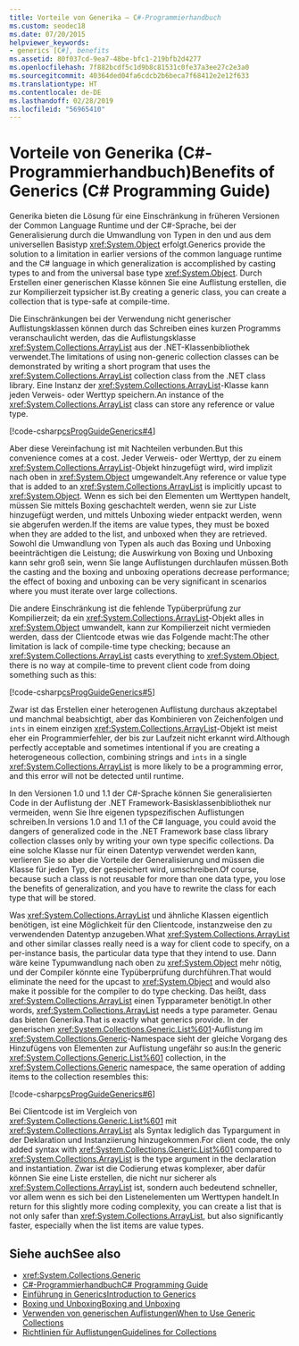 ```yaml
---
title: Vorteile von Generika – C#-Programmierhandbuch
ms.custom: seodec18
ms.date: 07/20/2015
helpviewer_keywords:
- generics [C#], benefits
ms.assetid: 80f037cd-9ea7-48be-bfc1-219bfb2d4277
ms.openlocfilehash: 7f882bcdf5c1d9b8c81531c0fe37a3ee27c2e3a0
ms.sourcegitcommit: 40364ded04fa6cdcb2b6beca7f68412e2e12f633
ms.translationtype: HT
ms.contentlocale: de-DE
ms.lasthandoff: 02/28/2019
ms.locfileid: "56965410"
---
```

# <a name="benefits-of-generics-c-programming-guide"></a><span data-ttu-id="dc5fe-102">Vorteile von Generika (C#-Programmierhandbuch)</span><span class="sxs-lookup"><span data-stu-id="dc5fe-102">Benefits of Generics (C# Programming Guide)</span></span>
<span data-ttu-id="dc5fe-103">Generika bieten die Lösung für eine Einschränkung in früheren Versionen der Common Language Runtime und der C#-Sprache, bei der Generalisierung durch die Umwandlung von Typen in den und aus dem universellen Basistyp <xref:System.Object> erfolgt.</span><span class="sxs-lookup"><span data-stu-id="dc5fe-103">Generics provide the solution to a limitation in earlier versions of the common language runtime and the C# language in which generalization is accomplished by casting types to and from the universal base type <xref:System.Object>.</span></span> <span data-ttu-id="dc5fe-104">Durch Erstellen einer generischen Klasse können Sie eine Auflistung erstellen, die zur Kompilierzeit typsicher ist.</span><span class="sxs-lookup"><span data-stu-id="dc5fe-104">By creating a generic class, you can create a collection that is type-safe at compile-time.</span></span>  
  
 <span data-ttu-id="dc5fe-105">Die Einschränkungen bei der Verwendung nicht generischer Auflistungsklassen können durch das Schreiben eines kurzen Programms veranschaulicht werden, das die Auflistungsklasse <xref:System.Collections.ArrayList> aus der .NET-Klassenbibliothek verwendet.</span><span class="sxs-lookup"><span data-stu-id="dc5fe-105">The limitations of using non-generic collection classes can be demonstrated by writing a short program that uses the <xref:System.Collections.ArrayList> collection class from the .NET class library.</span></span> <span data-ttu-id="dc5fe-106">Eine Instanz der <xref:System.Collections.ArrayList>-Klasse kann jeden Verweis- oder Werttyp speichern.</span><span class="sxs-lookup"><span data-stu-id="dc5fe-106">An instance of the <xref:System.Collections.ArrayList> class can store any reference or value type.</span></span>  
  
 [!code-csharp[csProgGuideGenerics#4](~/samples/snippets/csharp/VS_Snippets_VBCSharp/csProgGuideGenerics/CS/Generics.cs#4)]  
  
 <span data-ttu-id="dc5fe-107">Aber diese Vereinfachung ist mit Nachteilen verbunden.</span><span class="sxs-lookup"><span data-stu-id="dc5fe-107">But this convenience comes at a cost.</span></span> <span data-ttu-id="dc5fe-108">Jeder Verweis- oder Werttyp, der zu einem <xref:System.Collections.ArrayList>-Objekt hinzugefügt wird, wird implizit nach oben in <xref:System.Object> umgewandelt.</span><span class="sxs-lookup"><span data-stu-id="dc5fe-108">Any reference or value type that is added to an <xref:System.Collections.ArrayList> is implicitly upcast to <xref:System.Object>.</span></span> <span data-ttu-id="dc5fe-109">Wenn es sich bei den Elementen um Werttypen handelt, müssen Sie mittels Boxing geschachtelt werden, wenn sie zur Liste hinzugefügt werden, und mittels Unboxing wieder entpackt werden, wenn sie abgerufen werden.</span><span class="sxs-lookup"><span data-stu-id="dc5fe-109">If the items are value types, they must be boxed when they are added to the list, and unboxed when they are retrieved.</span></span> <span data-ttu-id="dc5fe-110">Sowohl die Umwandlung von Typen als auch das Boxing und Unboxing beeinträchtigen die Leistung; die Auswirkung von Boxing und Unboxing kann sehr groß sein, wenn Sie lange Auflistungen durchlaufen müssen.</span><span class="sxs-lookup"><span data-stu-id="dc5fe-110">Both the casting and the boxing and unboxing operations decrease performance; the effect of boxing and unboxing can be very significant in scenarios where you must iterate over large collections.</span></span>  
  
 <span data-ttu-id="dc5fe-111">Die andere Einschränkung ist die fehlende Typüberprüfung zur Kompilierzeit; da ein <xref:System.Collections.ArrayList>-Objekt alles in <xref:System.Object> umwandelt, kann zur Kompilierzeit nicht vermieden werden, dass der Clientcode etwas wie das Folgende macht:</span><span class="sxs-lookup"><span data-stu-id="dc5fe-111">The other limitation is lack of compile-time type checking; because an <xref:System.Collections.ArrayList> casts everything to <xref:System.Object>, there is no way at compile-time to prevent client code from doing something such as this:</span></span>  
  
 [!code-csharp[csProgGuideGenerics#5](~/samples/snippets/csharp/VS_Snippets_VBCSharp/csProgGuideGenerics/CS/Generics.cs#5)]  
  
 <span data-ttu-id="dc5fe-112">Zwar ist das Erstellen einer heterogenen Auflistung durchaus akzeptabel und manchmal beabsichtigt, aber das Kombinieren von Zeichenfolgen und `ints` in einem einzigen <xref:System.Collections.ArrayList>-Objekt ist meist eher ein Programmierfehler, der bis zur Laufzeit nicht erkannt wird.</span><span class="sxs-lookup"><span data-stu-id="dc5fe-112">Although perfectly acceptable and sometimes intentional if you are creating a heterogeneous collection, combining strings and `ints` in a single <xref:System.Collections.ArrayList> is more likely to be a programming error, and this error will not be detected until runtime.</span></span>  
  
 <span data-ttu-id="dc5fe-113">In den Versionen 1.0 und 1.1 der C#-Sprache können Sie generalisierten Code in der Auflistung der .NET Framework-Basisklassenbibliothek nur vermeiden, wenn Sie Ihre eigenen typspezifischen Auflistungen schreiben.</span><span class="sxs-lookup"><span data-stu-id="dc5fe-113">In versions 1.0 and 1.1 of the C# language, you could avoid the dangers of generalized code in the .NET Framework base class library collection classes only by writing your own type specific collections.</span></span> <span data-ttu-id="dc5fe-114">Da eine solche Klasse nur für einen Datentyp verwendet werden kann, verlieren Sie so aber die Vorteile der Generalisierung und müssen die Klasse für jeden Typ, der gespeichert wird, umschreiben.</span><span class="sxs-lookup"><span data-stu-id="dc5fe-114">Of course, because such a class is not reusable for more than one data type, you lose the benefits of generalization, and you have to rewrite the class for each type that will be stored.</span></span>  
  
 <span data-ttu-id="dc5fe-115">Was <xref:System.Collections.ArrayList> und ähnliche Klassen eigentlich benötigen, ist eine Möglichkeit für den Clientcode, instanzweise den zu verwendenden Datentyp anzugeben.</span><span class="sxs-lookup"><span data-stu-id="dc5fe-115">What <xref:System.Collections.ArrayList> and other similar classes really need is a way for client code to specify, on a per-instance basis, the particular data type that they intend to use.</span></span> <span data-ttu-id="dc5fe-116">Dann wäre keine Typumwandlung nach oben zu <xref:System.Object> mehr nötig, und der Compiler könnte eine Typüberprüfung durchführen.</span><span class="sxs-lookup"><span data-stu-id="dc5fe-116">That would eliminate the need for the upcast to <xref:System.Object> and would also make it possible for the compiler to do type checking.</span></span> <span data-ttu-id="dc5fe-117">Das heißt, dass <xref:System.Collections.ArrayList> einen Typparameter benötigt.</span><span class="sxs-lookup"><span data-stu-id="dc5fe-117">In other words, <xref:System.Collections.ArrayList> needs a type parameter.</span></span> <span data-ttu-id="dc5fe-118">Genau das bieten Generika.</span><span class="sxs-lookup"><span data-stu-id="dc5fe-118">That is exactly what generics provide.</span></span> <span data-ttu-id="dc5fe-119">In der generischen <xref:System.Collections.Generic.List%601>-Auflistung im <xref:System.Collections.Generic>-Namespace sieht der gleiche Vorgang des Hinzufügens von Elementen zur Auflistung ungefähr so aus:</span><span class="sxs-lookup"><span data-stu-id="dc5fe-119">In the generic <xref:System.Collections.Generic.List%601> collection, in the <xref:System.Collections.Generic> namespace, the same operation of adding items to the collection resembles this:</span></span>  
  
 [!code-csharp[csProgGuideGenerics#6](~/samples/snippets/csharp/VS_Snippets_VBCSharp/csProgGuideGenerics/CS/Generics.cs#6)]  
  
 <span data-ttu-id="dc5fe-120">Bei Clientcode ist im Vergleich von <xref:System.Collections.Generic.List%601> mit <xref:System.Collections.ArrayList> als Syntax lediglich das Typargument in der Deklaration und Instanziierung hinzugekommen.</span><span class="sxs-lookup"><span data-stu-id="dc5fe-120">For client code, the only added syntax with <xref:System.Collections.Generic.List%601> compared to <xref:System.Collections.ArrayList> is the type argument in the declaration and instantiation.</span></span> <span data-ttu-id="dc5fe-121">Zwar ist die Codierung etwas komplexer, aber dafür können Sie eine Liste erstellen, die nicht nur sicherer als <xref:System.Collections.ArrayList> ist, sondern auch bedeutend schneller, vor allem wenn es sich bei den Listenelementen um Werttypen handelt.</span><span class="sxs-lookup"><span data-stu-id="dc5fe-121">In return for this slightly more coding complexity, you can create a list that is not only safer than <xref:System.Collections.ArrayList>, but also significantly faster, especially when the list items are value types.</span></span>  
  
## <a name="see-also"></a><span data-ttu-id="dc5fe-122">Siehe auch</span><span class="sxs-lookup"><span data-stu-id="dc5fe-122">See also</span></span>

- <xref:System.Collections.Generic>
- [<span data-ttu-id="dc5fe-123">C#-Programmierhandbuch</span><span class="sxs-lookup"><span data-stu-id="dc5fe-123">C# Programming Guide</span></span>](../../../csharp/programming-guide/index.md)
- [<span data-ttu-id="dc5fe-124">Einführung in Generics</span><span class="sxs-lookup"><span data-stu-id="dc5fe-124">Introduction to Generics</span></span>](../../../csharp/programming-guide/generics/introduction-to-generics.md)
- [<span data-ttu-id="dc5fe-125">Boxing und Unboxing</span><span class="sxs-lookup"><span data-stu-id="dc5fe-125">Boxing and Unboxing</span></span>](../../../csharp/programming-guide/types/boxing-and-unboxing.md)
- [<span data-ttu-id="dc5fe-126">Verwenden von generischen Auflistungen</span><span class="sxs-lookup"><span data-stu-id="dc5fe-126">When to Use Generic Collections</span></span>](../../../standard/collections/when-to-use-generic-collections.md)
- [<span data-ttu-id="dc5fe-127">Richtlinien für Auflistungen</span><span class="sxs-lookup"><span data-stu-id="dc5fe-127">Guidelines for Collections</span></span>](../../../standard/design-guidelines/guidelines-for-collections.md)
